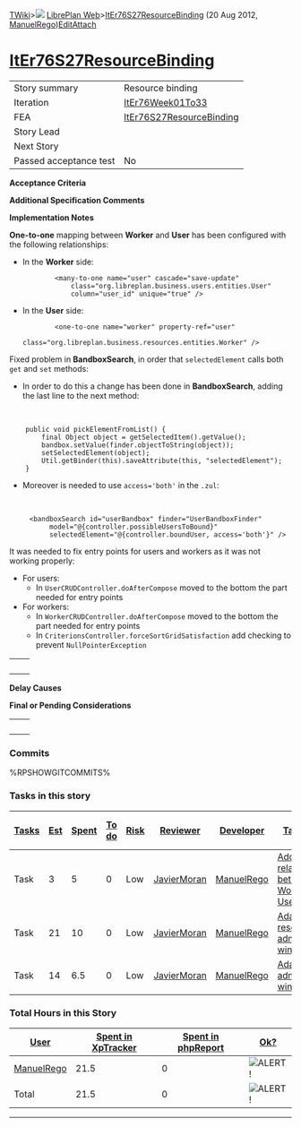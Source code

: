 [TWiki](Main_WebHome)&gt;![](/twiki/pub/TWiki/TWikiDocGraphics/web-bg-small.gif) [LibrePlan Web](LibrePlan_WebHome)&gt;[ItEr76S27ResourceBinding](LibrePlan_ItEr76S27ResourceBinding "Topic revision: 3 (20 Aug 2012 - 09:50:19)") (20 Aug 2012, [ManuelRego](Main_ManuelRego))[Edit](LibrePlan_ItEr76S27ResourceBinding?t=1520343699 "Edit this topic text")[Attach](/twiki/bin/attach/LibrePlan/ItEr76S27ResourceBinding "Attach an image or document to this topic")  

 [ItEr76S27ResourceBinding](LibrePlan_ItEr76S27ResourceBinding)
===============================================================

|                        |                                                                |
|------------------------|----------------------------------------------------------------|
| Story summary          | Resource binding                                               |
| Iteration              | [ItEr76Week01To33](LibrePlan_ItEr76Week01To33)                 |
| FEA                    | [ItEr76S27ResourceBinding](LibrePlan_ItEr76S27ResourceBinding) |
| Story Lead             |                                                                |
| Next Story             |                                                                |
| Passed acceptance test | No                                                             |

**Acceptance Criteria**

**Additional Specification Comments**

**Implementation Notes**

**One-to-one** mapping between **Worker** and **User** has been configured with the following relationships:

-   In the **Worker** side:

                <many-to-one name="user" cascade="save-update"
                    class="org.libreplan.business.users.entities.User"
                    column="user_id" unique="true" />

-   In the **User** side:

                <one-to-one name="worker" property-ref="user"
                    class="org.libreplan.business.resources.entities.Worker" />

Fixed problem in **BandboxSearch**, in order that `selectedElement` calls both `get` and `set` methods:

-   In order to do this a change has been done in **BandboxSearch**, adding the last line to the next method:

&nbsp;

        public void pickElementFromList() {
            final Object object = getSelectedItem().getValue();
            bandbox.setValue(finder.objectToString(object));
            setSelectedElement(object);
            Util.getBinder(this).saveAttribute(this, "selectedElement");
        }

-   Moreover is needed to use `access='both'` in the `.zul`:

&nbsp;

         <bandboxSearch id="userBandbox" finder="UserBandboxFinder"
              model="@{controller.possibleUsersToBound}"
              selectedElement="@{controller.boundUser, access='both'}" />

It was needed to fix entry points for users and workers as it was not working properly:

-   For users:
    -   In `UserCRUDController.doAfterCompose` moved to the bottom the part needed for entry points
-   For workers:
    -   In `WorkerCRUDController.doAfterCompose` moved to the bottom the part needed for entry points
    -   In `CriterionsController.forceSortGridSatisfaction` add checking to prevent `NullPointerException`

|     |     |
|-----|-----|
|     |     |

**Delay Causes**

**Final or Pending Considerations**

|     |     |
|-----|-----|
|     |     |

###  Commits

%RPSHOWGITCOMMITS%

###  Tasks in this story

| [Tasks](LibrePlan_ItEr76S27ResourceBinding?sortcol=0;table=2;up=0#sorted_table "Sort by this column") | [Est](LibrePlan_ItEr76S27ResourceBinding?sortcol=1;table=2;up=0#sorted_table "Sort by this column") | [Spent](LibrePlan_ItEr76S27ResourceBinding?sortcol=2;table=2;up=0#sorted_table "Sort by this column") | [To do](LibrePlan_ItEr76S27ResourceBinding?sortcol=3;table=2;up=0#sorted_table "Sort by this column") | [Risk](LibrePlan_ItEr76S27ResourceBinding?sortcol=4;table=2;up=0#sorted_table "Sort by this column") | [Reviewer](LibrePlan_ItEr76S27ResourceBinding?sortcol=5;table=2;up=0#sorted_table "Sort by this column") | [Developer](LibrePlan_ItEr76S27ResourceBinding?sortcol=6;table=2;up=0#sorted_table "Sort by this column") | [Task Name](LibrePlan_ItEr76S27ResourceBinding?sortcol=7;table=2;up=0#sorted_table "Sort by this column") | [Start Date](LibrePlan_ItEr76S27ResourceBinding?sortcol=8;table=2;up=0#sorted_table "Sort by this column") | [Est End Date](LibrePlan_ItEr76S27ResourceBinding?sortcol=9;table=2;up=0#sorted_table "Sort by this column") | [End Date](LibrePlan_ItEr76S27ResourceBinding?sortcol=10;table=2;up=0#sorted_table "Sort by this column") |
|-------------------------------------------------------------------------------------------------------|-----------------------------------------------------------------------------------------------------|-------------------------------------------------------------------------------------------------------|-------------------------------------------------------------------------------------------------------|------------------------------------------------------------------------------------------------------|----------------------------------------------------------------------------------------------------------|-----------------------------------------------------------------------------------------------------------|-----------------------------------------------------------------------------------------------------------|------------------------------------------------------------------------------------------------------------|--------------------------------------------------------------------------------------------------------------|-----------------------------------------------------------------------------------------------------------|
| Task                                                                                                  | 3                                                                                                   | 5                                                                                                     | 0                                                                                                     | Low                                                                                                  | [JavierMoran](Main_JavierMoran)                                                                          | [ManuelRego](Main_ManuelRego)                                                                             | [Add relationship between and Worker and User](LibrePlan_AnA11S03ResourceBinding#TasK1)                   |                                                                                                            |                                                                                                              |                                                                                                           |
| Task                                                                                                  | 21                                                                                                  | 10                                                                                                    | 0                                                                                                     | Low                                                                                                  | [JavierMoran](Main_JavierMoran)                                                                          | [ManuelRego](Main_ManuelRego)                                                                             | [Adapt resource administration window](LibrePlan_AnA11S03ResourceBinding#TasK2)                           |                                                                                                            |                                                                                                              |                                                                                                           |
| Task                                                                                                  | 14                                                                                                  | 6.5                                                                                                   | 0                                                                                                     | Low                                                                                                  | [JavierMoran](Main_JavierMoran)                                                                          | [ManuelRego](Main_ManuelRego)                                                                             | [Adapt user administration window](LibrePlan_AnA11S03ResourceBinding#TasK3)                               |                                                                                                            |                                                                                                              |                                                                                                           |

###  Total Hours in this Story

| [User](LibrePlan_ItEr76S27ResourceBinding?sortcol=0;table=3;up=0#sorted_table "Sort by this column") | [Spent in XpTracker](LibrePlan_ItEr76S27ResourceBinding?sortcol=1;table=3;up=0#sorted_table "Sort by this column") | [Spent in phpReport](LibrePlan_ItEr76S27ResourceBinding?sortcol=2;table=3;up=0#sorted_table "Sort by this column") | [Ok?](LibrePlan_ItEr76S27ResourceBinding?sortcol=3;table=3;up=0#sorted_table "Sort by this column") |
|------------------------------------------------------------------------------------------------------|--------------------------------------------------------------------------------------------------------------------|--------------------------------------------------------------------------------------------------------------------|-----------------------------------------------------------------------------------------------------|
| [ManuelRego](Main_ManuelRego)                                                                        | 21.5                                                                                                               | 0                                                                                                                  | ![ALERT!](/twiki/pub/TWiki/TWikiDocGraphics/warning.gif "ALERT!")                                   |
| Total                                                                                                | 21.5                                                                                                               | 0                                                                                                                  | ![ALERT!](/twiki/pub/TWiki/TWikiDocGraphics/warning.gif "ALERT!")                                   |

------------------------------------------------------------------------
